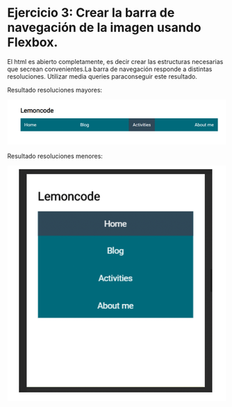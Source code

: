 # Ejercicio 3: Crear la barra de navegación de la imagen usando Flexbox.
El html es abierto completamente, es decir crear las estructuras necesarias que secrean convenientes.La barra de navegación responde a distintas resoluciones. Utilizar media queries paraconseguir este resultado.

Resultado resoluciones mayores:

![resultado resoluciones mayores](./resultado1.png)

Resultado resoluciones menores:

![resultado resoluciones menores](./resultado2.png)
